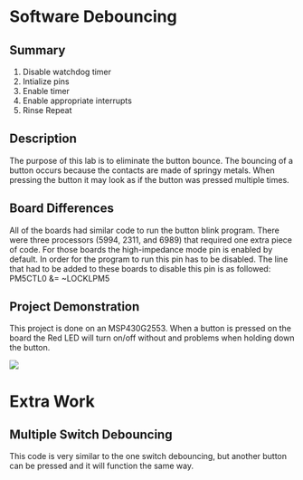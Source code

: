 # Software Debouncing
## Summary
1. Disable watchdog timer
2. Intialize pins
3. Enable timer
4. Enable appropriate interrupts
5. Rinse Repeat
## Description
The purpose of this lab is to eliminate the button bounce.  The bouncing of a button occurs because the contacts are made of springy metals.  When pressing the button it may look as if the button was pressed multiple times. 
## Board Differences
All of the boards had similar code to run the button blink program. There were three processors (5994, 2311, and 6989) that required one extra piece of code. For those boards the high-impedance mode pin is enabled by default. In order for the program to run this pin has to be disabled. The line that had to be added to these boards to disable this pin is as followed: PM5CTL0 &= ~LOCKLPM5
## Project Demonstration
This project is done on an MSP430G2553. When a button is pressed on the board the Red LED will turn on/off without and problems when holding down the button.

![](https://media.giphy.com/media/xT9IgIeCpTodPFeOKk/giphy.gif)

# Extra Work
## Multiple Switch Debouncing
This code is very similar to the one switch debouncing, but another button can be pressed and it will function the same way.  
